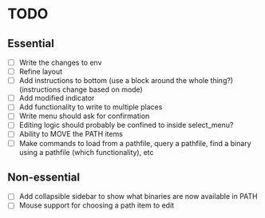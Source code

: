 # TODO
## Essential
- [ ] Write the changes to env
- [ ] Refine layout
- [ ] Add instructions to bottom (use a block around the whole thing?) (instructions change based on mode)
- [ ] Add modified indicator
- [ ] Add functionality to write to multiple places
- [ ] Write menu should ask for confirmation
- [ ] Editing logic should probably be confined to inside select_menu?
- [ ] Ability to MOVE the PATH items
- [ ] Make commands to load from a pathfile, query a pathfile, find a binary using a pathfile (which functionality), etc

## Non-essential
- [ ] Add collapsible sidebar to show what binaries are now available in PATH
- [ ] Mouse support for choosing a path item to edit